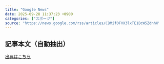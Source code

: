 ```yaml
---
title: "Google News"
date: 2025-09-28 11:37:23 +0900
categories: ["スポーツ"]
source: "https://news.google.com/rss/articles/CBMif0FVX3lxTE1BcW5ZdnhXYXdQQWtQM3VSc0g5dHN0YmM5dFkxa01YOFc1STZ6R09KRVVINENuenUtOF9NQ1VfNmFxSTRzaHRwQ1Bhdno3YVBWNnJYMTgtNE1zUkFMRkZMOWE0dWVkVGtFTDZBcjk5VUFoUlBHOTczZlpTTmVJTkE?oc=5"
---
```


## 記事本文（自動抽出）
<body class="y0K44d EA71Tc" id="readabilityBody"></body>

[出典はこちら](https://news.google.com/rss/articles/CBMif0FVX3lxTE1BcW5ZdnhXYXdQQWtQM3VSc0g5dHN0YmM5dFkxa01YOFc1STZ6R09KRVVINENuenUtOF9NQ1VfNmFxSTRzaHRwQ1Bhdno3YVBWNnJYMTgtNE1zUkFMRkZMOWE0dWVkVGtFTDZBcjk5VUFoUlBHOTczZlpTTmVJTkE?oc=5)
